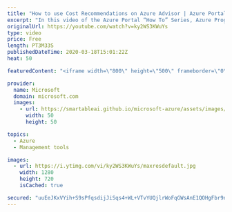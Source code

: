 ```yaml
---
title: "How to use Cost Recommendations on Azure Advisor | Azure Portal Series"
excerpt: "In this video of the Azure Portal “How To” Series, Azure Program Managers Leon Welicki and Saket Gupta show us how to save money in Azure using Azure Advisor cost recommendations. Azure Advisor helps you optimize and reduce your overall spending by identifying idle and underutilized resources.   Try"
originalUrl: https://youtube.com/watch?v=ky2WS3KWuYs
type: video
price: Free
length: PT3M33S
publishedDateTime: 2020-03-18T15:01:22Z
heat: 50

featuredContent: "<iframe width=\"800\" height=\"500\" frameborder=\"0\" src=\"https://www.youtube.com/embed/ky2WS3KWuYs\" allow=\"accelerometer; autoplay; encrypted-media; gyroscope; picture-in-picture\" allowfullscreen></iframe>"

provider:
  name: Microsoft
  domain: microsoft.com
  images:
    - url: https://smartableai.github.io/microsoft-azure/assets/images/organizations/microsoft.com-50x50.jpg
      width: 50
      height: 50

topics:
  - Azure
  - Management tools

images:
  - url: https://i.ytimg.com/vi/ky2WS3KWuYs/maxresdefault.jpg
    width: 1280
    height: 720
    isCached: true

secured: "uuEeJKxVYih+S9sPfqsdijJiSqs4+WL+VTvYUQjlrWoFqGWsAnE1QOHgFbr9nqiilWVi1Udk0lDL162lXlosNORdRcoDVe5gUTOUqSB2i4CmEuEXOwG3vUfZyXeNPOu2lMOsc1M1GRkKPgQUakRD02ogNt05+Wu3jp+Rxgcbxu8jmh+F88U7mE6XmmeOO10TZXwAoIiPn5jNPPNmvOLDcM45gIgkEC8BGl94q0afau4X2Qe356aNgmQDcoMqwMZTj5mQH65rE4a62M2U8vnzOKxKa4OQQLWBrfoykygJzXM8aARiEj6vK5F7KqdMKu2s45N9nxIgH01YE0PYT3pwEZvV9zfEp0Tuf+EzwXlH7ma4POdiU1yNBx54xUYTsSe9hz86pwVZosMZ5F3YkXJLwF+0pa/CdpvetqPWnK5Zjlw=;my5IUn+NQH4R0tHvoU+P4A=="
---
```


